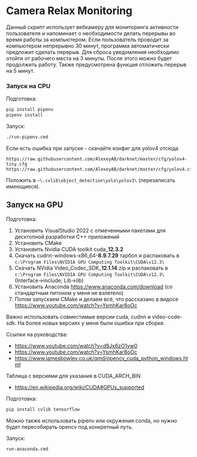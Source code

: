 # Camera Relax Monitoring

Данный скрипт использует вебкамеру для мониторинга активности пользователя и напоминает о необходимости делать
перерывы во время работы за компьютером. Если пользователь проводит за компьютером непрерывно 30 минут,
программа автоматически предложит сделать перерыв. Для сброса уведомления необходимо отойти от рабочего места
на 3 минуты. После этого можно будет продолжить работу. Также предусмотрена функция отложить перерыв на 5 минут.

### Запуск на CPU

Подготовка:

```sh
pip install pipenv
pipenv install
```

Запуск:

```sh
./run-pipenv.cmd
```

Если есть ошибка при запуске - скачайте конфиг для yolov4 отсюда

```
https://raw.githubusercontent.com/AlexeyAB/darknet/master/cfg/yolov4-tiny.cfg
https://raw.githubusercontent.com/AlexeyAB/darknet/master/cfg/yolov4.cfg
```

Положить в `~\.cvlib\object_detection\yolo\yolov3\` (перезаписать имеющиеся).


## Запуск на GPU

Подготовка:
1) Установить VisualStudio 2022 с отмеченными пакетами для десктопной разработки C++ приложений
2) Установить CMake
3) Установить Nvidia CUDA toolkit cuda_**12.3.2**
4) Скачать cudnn-windows-x86_64-**8.9.7.29** тарбол и распаковать в `c:\Program Files\NVIDIA GPU Computing Toolkit\CUDA\v12.3\`
5) Скачать NVidia Video_Codec_SDK_**12.1.14**.zip и распаковать в `c:\Program Files\NVIDIA GPU Computing Toolkit\CUDA\v12.3\` (Interface->include; Lib->lib)
6) Установить Anaconda https://www.anaconda.com/download (со стандартным питоном у меня не взлетело)
7) Потом запускаем CMake и делаем всё, что рассказано в видосе https://www.youtube.com/watch?v=YsmhKar8oOc

Важно использовать совместимые версии cuda, cudnn и video-code-sdk. На более новых версиях у меня были ошибки при сборке.

Ссылки на руководства:
* https://www.youtube.com/watch?v=d8Jx6zO1yw0
* https://www.youtube.com/watch?v=YsmhKar8oOc
* https://www.jamesbowley.co.uk/qmd/opencv_cuda_python_windows.html

Таблица с версиями для указания в CUDA_ARCH_BIN
* https://en.wikipedia.org/wiki/CUDA#GPUs_supported

Подготовка:

```sh
pip install cvlib tensorflow
```

Можно также использовать pipenv или окружения conda, но нужно будет пересобирать opencv под конкретный путь.

Запуск:

```sh
run-anaconda.cmd
```